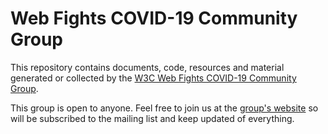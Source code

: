 # Web Fights COVID-19 Community Group

This repository contains documents, code, resources and material generated or collected by the [W3C Web Fights COVID-19 Community Group](https://www.w3.org/community/web-vs-covid19/).

This group is open to anyone. Feel free to join us at the [group's website](https://www.w3.org/community/web-vs-covid19/) so will be subscribed to the mailing list and keep updated of everything.
